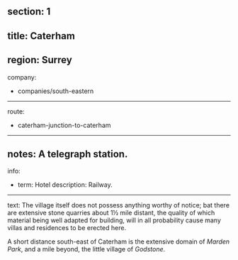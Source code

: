 section: 1
----
title: Caterham
----
region: Surrey
----
company:
- companies/south-eastern
----
route:
- caterham-junction-to-caterham
----
notes: A telegraph station.
----
info:
- term: Hotel
  description: Railway.
----
text: The village itself does not possess anything worthy of notice; bat there are extensive stone quarries about 1½ mile distant, the quality of which material being well adapted for building, will in all probability cause many villas and residences to be erected here.

A short distance south-east of Caterham is the extensive domain of *Marden Park*, and a mile beyond, the little village of *Godstone*.

